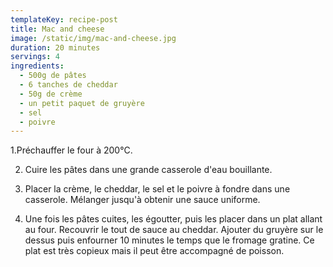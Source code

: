 ```yaml
---
templateKey: recipe-post
title: Mac and cheese
image: /static/img/mac-and-cheese.jpg
duration: 20 minutes
servings: 4
ingredients:
  - 500g de pâtes
  - 6 tanches de cheddar
  - 50g de crème
  - un petit paquet de gruyère
  - sel
  - poivre
---
```

1.Préchauffer le four à 200°C.

2. Cuire les pâtes dans une grande casserole d'eau bouillante.

3. Placer la crème, le cheddar, le sel et le poivre à fondre dans une casserole. Mélanger jusqu'à obtenir une sauce uniforme. 

4. Une fois les pâtes cuites, les égoutter, puis les placer dans un plat allant au four. Recouvrir le tout de sauce au cheddar. Ajouter du gruyère sur le dessus puis enfourner 10 minutes le temps que le fromage gratine. Ce plat est très copieux mais il peut être accompagné de poisson.
